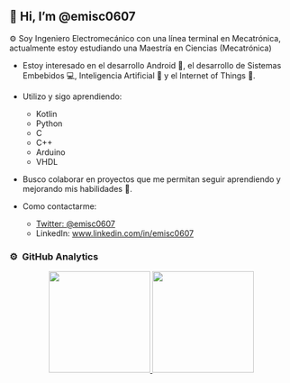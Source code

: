 ## 👋 Hi, I’m @emisc0607
:gear: Soy Ingeniero Electromecánico con una línea terminal en Mecatrónica, actualmente estoy estudiando una Maestría en Ciencias (Mecatrónica)

- Estoy interesado en el desarrollo Android :iphone:, el desarrollo de Sistemas Embebidos :computer:, Inteligencia Artificial :robot: y el Internet of Things :signal_strength:.
- Utilizo y sigo aprendiendo:
    + Kotlin
    + Python
    + C
    + C++
    + Arduino
    + VHDL

- Busco colaborar en proyectos que me permitan seguir aprendiendo y mejorando mis habilidades :eyes:.
- Como contactarme:
  + [Twitter: @emisc0607](https://twitter.com/EmiSC0607)
  + LinkedIn: www.linkedin.com/in/emisc0607
<!---
emisc0607/emisc0607 is a ✨ special ✨ repository because its `README.md` (this file) appears on your GitHub profile.
You can click the Preview link to take a look at your changes.
--->


### ⚙️ &nbsp;GitHub Analytics

<p align="center">
<a href="https://github.com/emisc0607">
  <img height="180em" src="https://github-readme-stats-eight-theta.vercel.app/api?username=emisc0607&show_icons=true&theme=algolia&include_all_commits=true&count_private=true"/>
  
  <img height="180em" src="https://github-readme-stats-eight-theta.vercel.app/api/top-langs/?username=emisc0607&layout=compact&langs_count=8&theme=algolia"/>
</a>
</p>
